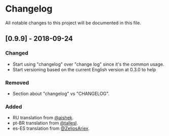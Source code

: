 # Changelog
All notable changes to this project will be documented in this file.


## [0.9.9] - 2018-09-24

### Changed
- Start using "changelog" over "change log" since it's the common usage.
- Start versioning based on the current English version at 0.3.0 to help

### Removed
- Section about "changelog" vs "CHANGELOG".

### Added
- RU translation from [@aishek](https://github.com/aishek).
- pt-BR translation from [@tallesl](https://github.com/tallesl).
- es-ES translation from [@ZeliosAriex](https://github.com/ZeliosAriex).